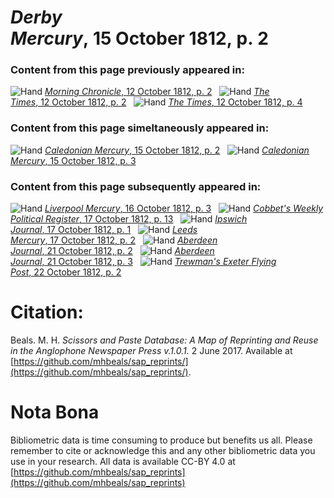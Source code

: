 # *Derby Mercury*, 15 October 1812, p. 2  
  
### Content from this page previously appeared in:  
![Hand](http://scissorsandpaste.net/wp-content/uploads/2017/06/smallhandpointer.png) [*Morning Chronicle*, 12 October 1812, p. 2](https://mhbeals.github.io/sap_html/Morning-Chronicle/Morning-Chronicle-12-October-1812-p-2)  
![Hand](http://scissorsandpaste.net/wp-content/uploads/2017/06/smallhandpointer.png) [*The Times*, 12 October 1812, p. 2](https://mhbeals.github.io/sap_html/The-Times/The-Times-12-October-1812-p-2)  
![Hand](http://scissorsandpaste.net/wp-content/uploads/2017/06/smallhandpointer.png) [*The Times*, 12 October 1812, p. 4](https://mhbeals.github.io/sap_html/The-Times/The-Times-12-October-1812-p-4)  
  
### Content from this page simeltaneously appeared in:  
![Hand](http://scissorsandpaste.net/wp-content/uploads/2017/06/smallhandpointer.png) [*Caledonian Mercury*, 15 October 1812, p. 2](https://mhbeals.github.io/sap_html/Caledonian-Mercury/Caledonian-Mercury-15-October-1812-p-2)  
![Hand](http://scissorsandpaste.net/wp-content/uploads/2017/06/smallhandpointer.png) [*Caledonian Mercury*, 15 October 1812, p. 3](https://mhbeals.github.io/sap_html/Caledonian-Mercury/Caledonian-Mercury-15-October-1812-p-3)  
  
### Content from this page subsequently appeared in:  
![Hand](http://scissorsandpaste.net/wp-content/uploads/2017/06/smallhandpointer.png) [*Liverpool Mercury*, 16 October 1812, p. 3](https://mhbeals.github.io/sap_html/Liverpool-Mercury/Liverpool-Mercury-16-October-1812-p-3)  
![Hand](http://scissorsandpaste.net/wp-content/uploads/2017/06/smallhandpointer.png) [*Cobbet's Weekly Political Register*, 17 October 1812, p. 13](https://mhbeals.github.io/sap_html/Cobbet's-Weekly-Political-Register/Cobbet's-Weekly-Political-Register-17-October-1812-p-13)  
![Hand](http://scissorsandpaste.net/wp-content/uploads/2017/06/smallhandpointer.png) [*Ipswich Journal*, 17 October 1812, p. 1](https://mhbeals.github.io/sap_html/Ipswich-Journal/Ipswich-Journal-17-October-1812-p-1)  
![Hand](http://scissorsandpaste.net/wp-content/uploads/2017/06/smallhandpointer.png) [*Leeds Mercury*, 17 October 1812, p. 2](https://mhbeals.github.io/sap_html/Leeds-Mercury/Leeds-Mercury-17-October-1812-p-2)  
![Hand](http://scissorsandpaste.net/wp-content/uploads/2017/06/smallhandpointer.png) [*Aberdeen Journal*, 21 October 1812, p. 2](https://mhbeals.github.io/sap_html/Aberdeen-Journal/Aberdeen-Journal-21-October-1812-p-2)  
![Hand](http://scissorsandpaste.net/wp-content/uploads/2017/06/smallhandpointer.png) [*Aberdeen Journal*, 21 October 1812, p. 3](https://mhbeals.github.io/sap_html/Aberdeen-Journal/Aberdeen-Journal-21-October-1812-p-3)  
![Hand](http://scissorsandpaste.net/wp-content/uploads/2017/06/smallhandpointer.png) [*Trewman's Exeter Flying Post*, 22 October 1812, p. 2](https://mhbeals.github.io/sap_html/Trewman's-Exeter-Flying-Post/Trewman's-Exeter-Flying-Post-22-October-1812-p-2)  


# Citation: 

Beals. M. H. *Scissors and Paste Database: A Map of Reprinting and Reuse in the Anglophone Newspaper Press v.1.0.1.* 2 June 2017. Available at [https://github.com/mhbeals/sap_reprints/](https://github.com/mhbeals/sap_reprints/). 

# Nota Bona

Bibliometric data is time consuming to produce but benefits us all. Please remember to cite or acknowledge this and any other bibliometric data you use in your research. All data is available CC-BY 4.0 at [https://github.com/mhbeals/sap_reprints](https://github.com/mhbeals/sap_reprints)
